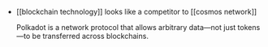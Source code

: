 - [[blockchain technology]] looks like a competitor to [[cosmos network]]
  
  Polkadot is a network protocol that allows arbitrary data—not just tokens—to be transferred across blockchains.